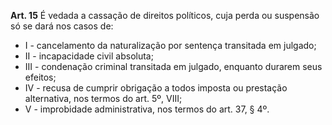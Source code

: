 **Art. 15** É vedada a cassação de direitos políticos, cuja perda ou suspensão só se dará nos casos de:
* I -  cancelamento da naturalização por sentença transitada em julgado;
* II -  incapacidade civil absoluta;
* III -  condenação criminal transitada em julgado, enquanto durarem seus efeitos;
* IV -  recusa de cumprir obrigação a todos imposta ou prestação alternativa, nos termos do art. 5º, VIII;
* V -  improbidade administrativa, nos termos do art. 37, § 4º.
